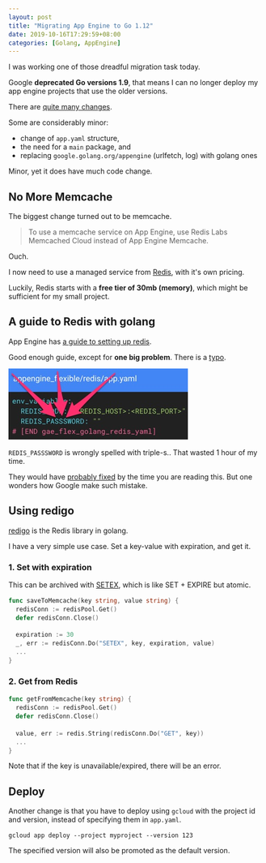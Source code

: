 ```yaml
---
layout: post
title: "Migrating App Engine to Go 1.12"
date: 2019-10-16T17:29:59+08:00
categories: [Golang, AppEngine]
---
```


I was working one of those dreadful migration task today.

Google **deprecated Go versions 1.9**, that means I can no longer deploy my app engine projects that use the older versions.

There are [quite many changes](https://cloud.google.com/appengine/docs/standard/go112/go-differences#migrating-appengine-sdk).

Some are considerably minor:

- change of `app.yaml` structure,
- the need for a `main` package, and
- replacing `google.golang.org/appengine` (urlfetch, log) with golang ones

Minor, yet it does have much code change.

## No More Memcache

The biggest change turned out to be memcache.

> To use a memcache service on App Engine, use Redis Labs Memcached Cloud instead of App Engine Memcache.

Ouch.

I now need to use a managed service from [Redis](https://redislabs.com), with it's own pricing.

Luckily, Redis starts with a **free tier of 30mb (memory)**, which might be sufficient for my small project.

## A guide to Redis with golang

App Engine has [a guide to setting up redis](https://cloud.google.com/appengine/docs/flexible/python/using-redislabs-redis).

Good enough guide, except for **one big problem**. There is a [typo](https://github.com/GoogleCloudPlatform/golang-samples/issues/1023).

![](/images/appengine-redis-typo.jpg)

`REDIS_PASSSWORD` is wrongly spelled with triple-s.. That wasted 1 hour of my time.

They would have [probably fixed](https://github.com/GoogleCloudPlatform/golang-samples/issues/1023) by the time you are reading this. But one wonders how Google make such mistake.

## Using redigo

[redigo](https://godoc.org/github.com/gomodule/redigo/redis) is the Redis library in golang.

I have a very simple use case. Set a key-value with expiration, and get it.

### 1. Set with expiration

This can be archived with [SETEX](https://redis.io/commands/setex), which is like SET + EXPIRE but atomic.

```go
func saveToMemcache(key string, value string) {
  redisConn := redisPool.Get()
  defer redisConn.Close()

  expiration := 30
  _, err := redisConn.Do("SETEX", key, expiration, value)
  ...
}
```

### 2. Get from Redis

```go
func getFromMemcache(key string) {
  redisConn := redisPool.Get()
  defer redisConn.Close()

  value, err := redis.String(redisConn.Do("GET", key))
  ...
}
```

Note that if the key is unavailable/expired, there will be an error.

## Deploy

Another change is that you have to deploy using `gcloud` with the project id and version, instead of specifying them in `app.yaml`.

    gcloud app deploy --project myproject --version 123

The specified version will also be promoted as the default version.
